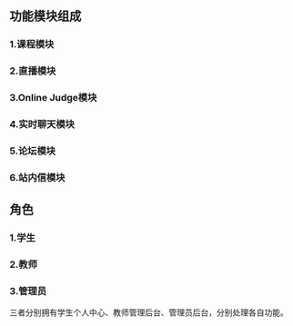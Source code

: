 ## 功能模块组成

### 1.课程模块

### 2.直播模块

### 3.Online Judge模块

### 4.实时聊天模块

### 5.论坛模块

### 6.站内信模块

## 角色
### 1.学生
### 2.教师
### 3.管理员

三者分别拥有学生个人中心、教师管理后台、管理员后台，分别处理各自功能。 
